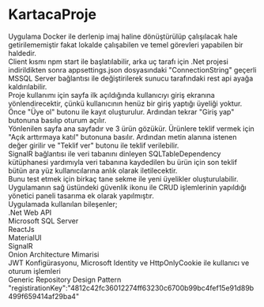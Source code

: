 # KartacaProje
Uygulama Docker ile derlenip imaj haline dönüştürülüp çalışılacak hale getirilememiştir fakat lokalde çalışabilen ve temel görevleri yapabilen bir haldedir.
<br/>
Client kısmı npm start ile başlatılabilir, arka uç tarafı için .Net projesi indirildikten sonra appsettings.json dosyasındaki "ConnectionString" geçerli MSSQL Server bağlantısı ile değiştirilerek sunucu tarafındaki rest api ayağa kaldırılabilir.
<br/>
Proje kullanımı için sayfa ilk açıldığında kullanıcıyı giriş ekranına yönlendirecektir, çünkü kullanıcının henüz bir giriş yaptığı üyeliği yoktur. Önce "Üye ol" butonu ile kayıt oluşturulur. Ardından tekrar "Giriş yap" butonuna basılıp oturum açılır.
<br/>
Yönlenilen sayfa ana sayfadır ve 3 ürün gözükür. Ürünlere teklif vermek için "Açık arttırmaya katıl" butonuna basılır. Ardından metin alanına istenen değer girilir ve "Teklif ver" butonu ile teklif verilebilir.
<br/>
SignalR bağlantısı ile veri tabanını dinleyen SQLTableDependency kütüphanesi yardımıyla veri tabanına kaydedilen bu ürün için son teklif bütün ara yüz kullanıcılarına anlık olarak iletilecektir. 
<br/>
Bunu test etmek için birkaç tane sekme ile yeni üyelikler oluşturulabilir. 
<br/>
Uygulamanın sağ üstündeki güvenlik ikonu ile CRUD işlemlerinin yapıldığı yönetici paneli tasarıma ek olarak yapılmıştır.
<br/>
Uygulamada kullanılan bileşenler;
<br/>
.Net Web API
<br/>
Microsoft SQL Server
<br/>
ReactJs
<br/>
MaterialUI
<br/>
SignalR
<br/>
Onion Architecture Mimarisi
<br/>
JWT Konfigürasyonu, Microsoft Identity ve HttpOnlyCookie ile kullanıcı ve oturum işlemleri
<br/>
Generic Repository Design Pattern
<br/>
"registirationKey":"4812c42fc36012274ff63230c6700b99bc4fef15e91d89b499f659414af29ba4"
